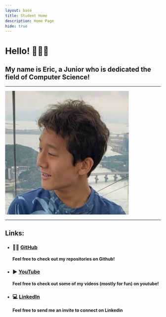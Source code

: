 ```yaml
---
layout: base
title: Student Home 
description: Home Page
hide: true
---
```


# **Hello! 👋👋👋**    
## **My name is Eric, a Junior who is dedicated the field of Computer Science!**  


___

![picture](images/eric.jpg)

___

## Links:

- ### 👨‍💻 [GitHub](https://github.com/Be1uga4life)  
  #### Feel free to check out my repositories on Github!

- ### ▶️ [YouTube](https://www.youtube.com/@ericyu1474)  
  #### Feel free to check out some of my videos (mostly for fun) on youtube!

- ### 💻 [LinkedIn](https://www.linkedin.com/in/eric-yu-391b0a21b/)  
  #### Feel free to send me an invite to connect on Linkedin
